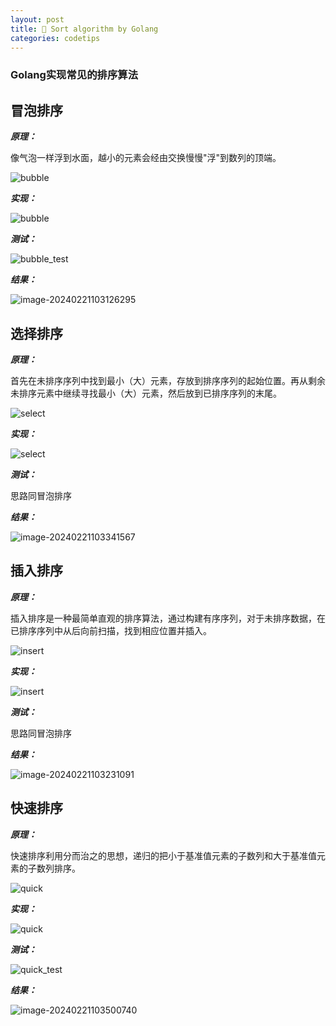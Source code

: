 ```yaml
---
layout: post
title: 🚀 Sort algorithm by Golang
categories: codetips
---
```


### Golang实现常见的排序算法

## 冒泡排序

***原理：***

像气泡一样浮到水面，越小的元素会经由交换慢慢"浮"到数列的顶端。

![bubble](https://www.runoob.com/wp-content/uploads/2019/03/bubbleSort.gif)

***实现：***

![bubble](https://gitlab.com/Sh3ldon/MyPic/-/raw/main/pictures/2024/02/20_22_25_55_bubble.png)

***测试：***

![bubble_test](https://gitlab.com/Sh3ldon/MyPic/-/raw/main/pictures/2024/02/21_10_28_29_bubble_test.png)

***结果：***

![image-20240221103126295](https://gitlab.com/Sh3ldon/MyPic/-/raw/main/pictures/2024/02/21_10_31_26_image-20240221103126295.png)

## 选择排序

***原理：***

首先在未排序序列中找到最小（大）元素，存放到排序序列的起始位置。再从剩余未排序元素中继续寻找最小（大）元素，然后放到已排序序列的末尾。

![select](https://www.runoob.com/wp-content/uploads/2019/03/selectionSort.gif)

***实现：***

![select](https://gitlab.com/Sh3ldon/MyPic/-/raw/main/pictures/2024/02/20_22_27_9_select.png)

***测试：***

思路同冒泡排序

***结果：***

![image-20240221103341567](https://gitlab.com/Sh3ldon/MyPic/-/raw/main/pictures/2024/02/21_10_33_41_image-20240221103341567.png)



## 插入排序

***原理：***

插入排序是一种最简单直观的排序算法，通过构建有序序列，对于未排序数据，在已排序序列中从后向前扫描，找到相应位置并插入。

![insert](https://www.runoob.com/wp-content/uploads/2019/03/insertionSort.gif)

***实现：***

![insert](https://gitlab.com/Sh3ldon/MyPic/-/raw/main/pictures/2024/02/20_22_28_16_insert.png)

***测试：***

思路同冒泡排序

***结果：***

![image-20240221103231091](https://gitlab.com/Sh3ldon/MyPic/-/raw/main/pictures/2024/02/21_10_32_31_image-20240221103231091.png)

## 快速排序

***原理：***

快速排序利用分而治之的思想，递归的把小于基准值元素的子数列和大于基准值元素的子数列排序。

![quick](https://www.runoob.com/wp-content/uploads/2019/03/quickSort.gif)

***实现：***

![quick](https://gitlab.com/Sh3ldon/MyPic/-/raw/main/pictures/2024/02/20_22_29_15_quick.png)

***测试：***

![quick_test](https://gitlab.com/Sh3ldon/MyPic/-/raw/main/pictures/2024/02/21_10_50_10_quick_test.png)

***结果：***

![image-20240221103500740](https://gitlab.com/Sh3ldon/MyPic/-/raw/main/pictures/2024/02/21_10_35_0_image-20240221103500740.png)

